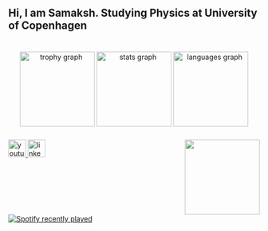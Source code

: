 <h2 align="left">Hi, I am Samaksh. Studying Physics at University of Copenhagen</h2>

###

<br clear="both">

<div align="center">
  <img src="https://github-profile-trophy.vercel.app?username=SaMaksH-exe&theme=monokai&column=-1&row=1&margin-w=8&margin-h=8&no-bg=true&no-frame=false&order=4" height="150" alt="trophy graph"  />
  <img src="https://github-readme-stats.vercel.app/api?username=SaMaksH-exe&hide_title=false&hide_rank=true&show_icons=true&include_all_commits=true&count_private=true&disable_animations=false&theme=monokai&locale=en&hide_border=false&order=1&custom_title=Github%20Stats" height="150" alt="stats graph"  />
  <img src="https://github-readme-stats.vercel.app/api/top-langs?username=SaMaksH-exe&locale=en&hide_title=false&layout=compact&card_width=320&langs_count=6&theme=monokai&hide_border=false&order=2&custom_title=Languages%20Used" height="150" alt="languages graph"  />
</div>

###

<img align="right" height="150" src="https://cdn-images-1.medium.com/max/1024/0*ulz5mvlcGo5EDpaY.gif"  />

###

<div align="left">
  <a href="https://www.youtube.com/channel/UC6gS79b0vs_3k1vJyxETEKA" target="_blank">
    <img src="https://img.shields.io/static/v1?message=Youtube&logo=youtube&label=&color=FF0000&logoColor=white&labelColor=&style=for-the-badge" height="35" alt="youtube logo"  />
  </a>
  <a href="https://www.linkedin.com/in/samaksh-kaushik/" target="_blank">
    <img src="https://img.shields.io/static/v1?message=LinkedIn&logo=linkedin&label=&color=0077B5&logoColor=white&labelColor=&style=for-the-badge" height="35" alt="linkedin logo"  />
  </a>
</div>

###

<br clear="both">

<div align="left">
  <a href="https://open.spotify.com/user/Samaksh13Kaushik">
    <img src="https://spotify-recently-played-readme.vercel.app/api?user=samaksh13kaushik&count=5" alt="Spotify recently played"  />
  </a>
</div>

###
